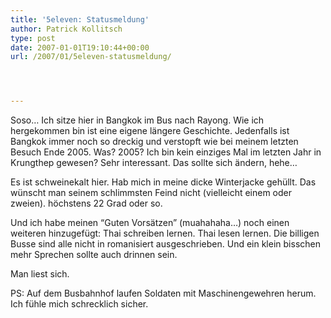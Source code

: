 ```yaml
---
title: '5eleven: Statusmeldung'
author: Patrick Kollitsch
type: post
date: 2007-01-01T19:10:44+00:00
url: /2007/01/5eleven-statusmeldung/




---
```

Soso&#8230; Ich sitze hier in Bangkok im Bus nach Rayong. Wie ich hergekommen bin ist eine eigene längere Geschichte. Jedenfalls ist Bangkok immer noch so dreckig und verstopft wie bei meinem letzten Besuch Ende 2005. Was? 2005? Ich bin kein einziges Mal im letzten Jahr in Krungthep gewesen? Sehr interessant. Das sollte sich ändern, hehe&#8230;

Es ist schweinekalt hier. Hab mich in meine dicke Winterjacke gehüllt. Das wünscht man seinem schlimmsten Feind nicht (vielleicht einem oder zweien). höchstens 22 Grad oder so. 

Und ich habe meinen &#8220;Guten Vorsätzen&#8221; (muahahaha&#8230;) noch einen weiteren hinzugefügt: Thai schreiben lernen. Thai lesen lernen. Die billigen Busse sind alle nicht in romanisiert ausgeschrieben. Und ein klein bisschen mehr Sprechen sollte auch drinnen sein.

Man liest sich.

PS: Auf dem Busbahnhof laufen Soldaten mit Maschinengewehren herum. Ich fühle mich schrecklich sicher.